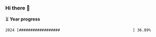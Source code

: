 ### Hi there :wave:

:hourglass_flowing_sand: **Year progress**

```txt
2024 [##################                                ] 36.89%
```
